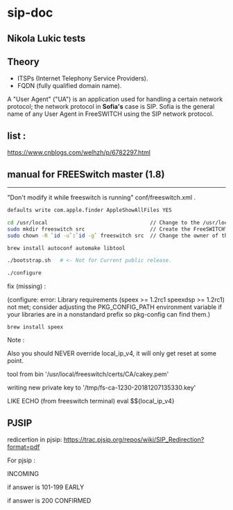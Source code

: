 
# sip-doc

## Nikola Lukic tests

## Theory

- ITSPs (Internet Telephony Service Providers). 
- FQDN (fully qualified domain name).

A "User Agent" ("UA") is an application used for handling a certain network protocol; the network protocol in <b>Sofia's</b> case is SIP. Sofia is the general name of any User Agent in FreeSWITCH using the SIP network protocol.



## list :
https://www.cnblogs.com/welhzh/p/6782297.html



## manual for FREESwitch master (1.8)
___________________________________________________________________

"Don't modify it while freeswitch is running" conf/freeswitch.xml .

```bash
defaults write com.apple.finder AppleShowAllFiles YES

cd /usr/local                                 // Change to the /usr/local directory
sudo mkdir freeswitch src                     // Create the FreeSWITCH™ runtime and source directories
sudo chown -R `id -u`:`id -g` freeswitch src  // Change the owner of the two new directories to yours

brew install autoconf automake libtool

./bootstrap.sh   # <- Not for Current public release.

./configure

```

fix (missing) :

(configure: error: Library requirements (speex >= 1.2rc1 speexdsp >= 1.2rc1) not met; consider adjusting the PKG_CONFIG_PATH environment variable if your libraries are in a nonstandard prefix so pkg-config can find them.)

```
brew install speex
```

Note : 

Also you should NEVER override local_ip_v4, it will only get reset at some point. 

tool from bin 
'/usr/local/freeswitch/certs/CA/cakey.pem'

writing new private key to '/tmp/fs-ca-1230-20181207135330.key'

LIKE ECHO (from freeswitch terminal)
eval $${local_ip_v4}

## PJSIP

redicertion in pjsip:
https://trac.pjsip.org/repos/wiki/SIP_Redirection?format=pdf

For pjsip : 

INCOMING 

if answer is 101-199 
EARLY  

if answer is 200
CONFIRMED
